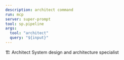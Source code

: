 ```yaml
---
description: architect command
run: mcp
server: super-prompt
tool: sp.pipeline
args:
  tool: "architect"
  query: "${input}"
---
```


🏗️ Architect System design and architecture specialist
